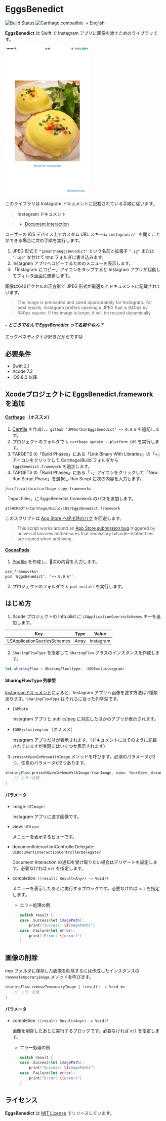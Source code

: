 # EggsBenedict
[![Build Status](https://travis-ci.org/JPMartha/EggsBenedict.svg)](https://travis-ci.org/JPMartha/EggsBenedict) [![Carthage compatible](https://img.shields.io/badge/Carthage-compatible-4BC51D.svg?style=flat)](https://github.com/Carthage/Carthage) → [English](../README.md)

__EggsBenedict__ は Swift で Instagram アプリに画像を渡すためのライブラリです。

<img src="../Images/EggsBenedict.gif" width=272>

このライブラリは Instagram ドキュメントに記載されている手順に従います。

> __Instagram ドキュメント__

> - [Document Interaction](https://www.instagram.com/developer/mobile-sharing/iphone-hooks/#document-interaction)

ユーザーの iOS デバイス上でカスタム URL スキーム `instagram:// ` を開くことができる場合に次の手順を実行します。

1. JPEG 形式で `"jpmarthaeggsbenedict"` という名前と拡張子 `".ig"` または `".igo"` を付けて tmp フォルダに書き込みます。
2. Instagram アプリへコピーするためのメニューを表示します。
3. 「Instagram にコピー」アイコンをタップすると Instagram アプリが起動してフィルタ画面に遷移します。

  画像は640ピクセルの正方形で JPEG 形式が最適だとドキュメントに記載されています。
  
  > The image is preloaded and sized appropriately for Instagram. For best results, Instagram prefers opening a JPEG that is 640px by 640px square. If the image is larger, it will be resized dynamically.

#### _\- ところでなんで EggsBenedict って名前やねん？_

エッグベネディクトが好きだからです😋

## 必要条件

- Swift 2.1
- Xcode 7.2
- iOS 8.0 以降

## Xcodeプロジェクトに EggsBenedict.framework を追加

#### [Carthage](https://github.com/Carthage/Carthage) （オススメ）

1. [Cartfile](https://github.com/Carthage/Carthage/blob/master/Documentation/Artifacts.md#cartfile) を作成し、`github "JPMartha/EggsBenedict" ~> 0.9.6` を追記します。
2. プロジェクトのフォルダで `$ carthage update --platform iOS` を実行します。
3. TARGETS の「Build Phases」にある「Link Binary With Libraries」の「+」アイコンをクリックして Carthage/Build フォルダから `EggsBenedict.framework` を追加します。
4. TARGETS の「Build Phases」にある「+」アイコンをクリックして「New Run Script Phase」を選択し Run Script に次の内容を入力します。
  ```
  /usr/local/bin/carthage copy-frameworks
  ```
  「Input Files」に EggsBenedict.framework のパスを追加します。
  ```
  $(SRCROOT)/Carthage/Build/iOS/EggsBenedict.framework
  ```
  このスクリプトは [App Store へ提出時のバグ](http://www.openradar.me/radar?id=6409498411401216) を回避します。
  
  > This script works around an [App Store submission bug](http://www.openradar.me/radar?id=6409498411401216) triggered by universal binaries and ensures that necessary bitcode-related files are copied when archiving.

#### [CocoaPods](https://cocoapods.org)

1. [Podfile](https://guides.cocoapods.org/using/the-podfile.html) を作成し、次の内容を入力します。

  ```
  use_frameworks!
  pod 'EggsBenedict', '~> 0.9.6'`.
  ```

2. プロジェクトのフォルダで `$ pod install` を実行します。

## はじめ方

1. Xcode プロジェクトの Info.plist に `LSApplicationQueriesSchemes` キーを追加します。

  Key                                           |Type    |Value
  ------------------------------------|--------|-----------
  LSApplicationQueriesSchemes | Array | instagram

2. `SharingFlowType` を指定して `SharingFlow` クラスのインスタンスを作成します。
  
  ```swift
  let sharingFlow = SharingFlow(type: .IGOExclusivegram)
  ```
  
  #### SharingFlowType 列挙型

  [Instagramドキュメント](https://www.instagram.com/developer/mobile-sharing/iphone-hooks/#document-interaction)によると、Instagram アプリへ画像を渡す方法は2種類あります。`SharingFlowType` はそれらに従った列挙型です。

  - `IGPhoto`
  
    Instagram アプリと public/jpeg に対応したほかのアプリが表示されます。

  - `IGOExclusivegram` （オススメ）
  
    Instagram アプリだけが表示されます。（ドキュメントにはそのように記載されていますが実際にはいくつか表示されます）

3. `presentOpenInMenuWithImage` メソッドを呼びます。必須のパラメータが2つ、任意のパラメータが2つあります。

  ```swift
  sharingFlow.presentOpenInMenuWithImage(YourImage, view: YourView, documentInteractionControllerDelegate: nil) { (result) -> Void in
      // エラー処理
  }
  ```
  
  #### パラメータ
  
  - image: `UIImage!`
  
    Instagram アプリに渡す画像です。
    
  - view: `UIView!`
  
    メニューを表示するビューです。
    
  - documentInteractionControllerDelegate: `UIDocumentInteractionControllerDelegate?`
  
    Document Interaction の通知を受け取りたい場合はデリゲートを設定します。必要なければ `nil` を指定します。
    
  - completion: `((result: Result<Any>) -> Void)?`
  
    メニューを表示したあとに実行するブロックです。必要なければ `nil` を指定します。
    
    - エラー処理の例
    
      ```swift
      switch result {
      case .Success(let imagePath):
          print("Success: \(imagePath)")
      case .Failure(let error):
          print("Error: \(error)")
      }
      ```

## 画像の削除

tmp フォルダに保存した画像を削除するには作成したインスタンスの `removeTemporaryImage` メソッドを呼びます。

  ```swift
  sharingFlow.removeTemporaryImage { (result) -> Void in
      // エラー処理
  }
  ```
  
#### パラメータ
  
  - completion: `((result: Result<Any>) -> Void)?`
  
    画像を削除したあとに実行するブロックです。必要なければ `nil` を指定します。
    
    - エラー処理の例
    
      ```swift
      switch result {
      case .Success(let imagePath):
          print("Success: \(imagePath)")
      case .Failure(let error):
          print("Error: \(error)")
      }
      ```

## ライセンス

__EggsBenedict__ は [MIT License](LICENSE) でリリースしています。
